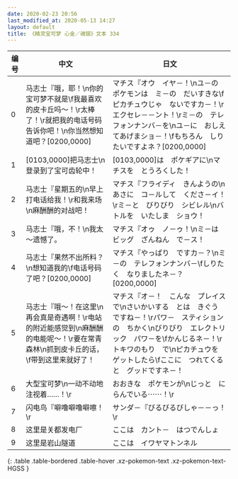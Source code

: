 ```yaml
---
date: 2020-02-23 20:56
last_modified_at: 2020-05-13 14:27
layout: default
title: 《精灵宝可梦 心金／魂银》文本 334
---
```

| 编号 | 中文 | 日文 |
| ---- | ---- | ---- |
| 0 | 马志士『哦，耶！\n你的宝可梦不就是\f我最喜欢的皮卡丘吗～！\r太棒了！\r就把我的电话号码告诉你吧！\n你当然想知道吧？[0200,0000] | マチス『オウ　イヤ－！\nユ－の　ポケモンは　ミ－の　だいすきな\fピカチュウじゃ　ないですカ－！\rエクセレ－－ント！\rミ－の　テレフォンナンバ－を\nユ－に　おしえてあげまショ－！\fもちろん　しりたいですよネ？[0200,0000] |
| 1 | [0103,0000]把马志士\n登录到了宝可齿轮中！ | [0103,0000]は　ポケギアに\nマチスを　とうろくした！ |
| 2 | 马志士『星期五的\n早上打电话给我！\r和我来场\n麻酬酬的对战吧！ | マチス『フライディ　きんようの\nあさに　コ－ルして　くださ－イ！\rミ－と　びりびり　シビレル\nバトルを　いたしま　ショウ！ |
| 3 | 马志士『哦，不！\n我太～遗憾了。 | マチス『オゥ　ノ－ゥ！\nミ－は　ビッグ　ざんねん　で－ス！ |
| 4 | 马志士『果然不出所料？\n想知道我的\f电话号码了吧？[0200,0000] | マチス『やっぱり　ですカ－？\nミ－の　テレフォンナンバ－\fしりたく　なりましたネ－？[0200,0000] |
| 5 | 马志士『哦～！在这里\n再会真是奇遇啊！\r电站的附近能感觉到\n麻酬酬的电能呢～！\r要在常青森林\n抓到皮卡丘的话，\f带到这里来就好了！ | マチス『オ－！　こんな　プレイスで\nさいかいする　とは　きぐう　ですね－！\rパワ－　スティションの　ちかく\nびりびり　エレクトリック　パワ－を\fかんじるネ－！\rトキワのもり　で\nピカチュウを　ゲットしたら\fここに　つれてくると　グッドですネ－！ |
| 6 | 大型宝可梦\n一动不动地注视着……！\r | おおきな　ポケモンが\nじっと　にらんでいる⋯⋯！\r |
| 7 | 闪电鸟『噼噜噼噜噼嚓！\r | サンダ－『びるびるびしゃ－－っ！\r |
| 8 | 这里是关都发电厂 | ここは　カント－　はつでんしょ |
| 9 | 这里是岩山隧道 | ここは　イワヤマトンネル |
{: .table .table-bordered .table-hover .xz-pokemon-text .xz-pokemon-text-HGSS }